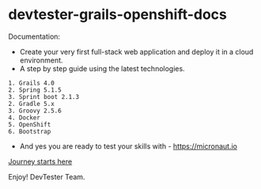 # devtester-grails-openshift-docs
Documentation:

- Create your very first full-stack web application and deploy it in a cloud environment.
- A step by step guide using the latest technologies.

```
1. Grails 4.0
2. Spring 5.1.5
3. Sprint boot 2.1.3
2. Gradle 5.x
3. Groovy 2.5.6
4. Docker
5. OpenShift
6. Bootstrap
```

- And yes you are ready to test your skills with - https://micronaut.io

[Journey starts here](../master/0-Readme.adoc)

Enjoy!
DevTester Team.
